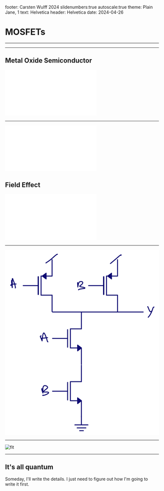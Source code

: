 footer: Carsten Wulff 2024
slidenumbers:true
autoscale:true
theme: Plain Jane, 1
text:  Helvetica
header:  Helvetica
date: 2024-04-26


<!--pan_skip: -->

# MOSFETs

<!--pan_title: MOSFETs -->

---

<!--pan_doc: 

I'm stunned if you've never heared the word "transistor". I think most people have heard the word. What I find funny is that almost nobody understand in full detail how transistors work.

Through my 30 year venture into the world of electronics I've met  "analog designers", or people 
that should understand exactly how transistors work. I used to hire analog designers, and I've interviewed hundred plus "analog designers" 
in my 8 years as manager and I've met hundreds of students of analog design. I would go as far as to say none of them know everything
about transistors, including myself.

Most of the people I've met have a good brain, so that is not the reason they don't understand. Transistors are incredibly complicated! 
I say this, because if at some point in this document, **you** don't understand, then don't worry, you are not alone.

In this document I'm focusing on Metal Oxide Semiconductor Field Effect Transistors (MOSFETs), and ignore all other transistors.

-->


---

## Metal Oxide Semiconductor

<!--pan_doc: 

The first part of the MOSFET name illustrates the 3 dimensional composition of the transistor. Take a semiconductor (Silicon), grow 
some oxide (Silicon Oxide, Shim2), and place a metal, or conductive, gate on top of the oxide.
With those three components we can build our transistor. 

Something like the cartoon below, only the "GATE" of the MOS name is shown. The oxide and the silicon bulk is not visible, 
but you can imagine them to be underneath the gate, with a thin oxide (a few nano meters thick) 
and the silicon the transparent part of the picture. 

The length (L), and width (W) of the MOS is annotated in blue. 

-->

![inline 100%](../media/3dcross.pdf)

---

<!--pan_doc:

MOSFETs come in two main types. There is NMOS, and PMOS. The symbols are as shown below. 
The NMOS is NM1 and PMOS is MP1. 

-->

![inline](../media/fig_nmospmos.pdf)  

<!--pan_doc:

The MOS part of the name can be seen in NM1, where $V_{G}$ is the gate connected to a vertical line (metal), a space (oxide), 
and another vertical line (the silicon substrate). 

On the sides of the gate we have two connections, a drain $V_{D}$ and a source $V_{S}$. 

If we have a sufficient voltage between gate and source $V_{GS}$, then the transistor will conduct from drain to source. 
If the voltage is too low, then there will not be much current. 

The "source" name is because that's where the charge carrier (electrons) come from, they come from the source, and flow towards the drain.
As you may remember, the "current", as we've defined it, flows opposite of the electron current, from drain to source. 

The PMOS works in a similar manner, however, the PMOS is made of a different type of silicon, where the 
dominant charge carrier is holes in the valence band. As a result, the gate-source voltage needs to be negative for the 
PMOS to conduct. 

In a PMOS the holes come from the source, and flow to the drain. Since holes are positive charge carriers, then the current
flows from source to drain.

In most MOSFETs there is no physical difference between source and drain. If you flip
the transistor it would work almost exactly the same. 

-->

## Field Effect 

<!--pan_doc:
Imagine that the bulk (the empty space between the transistor), and the source is connected to 0 V. 
Assume that the gate is 0V. 

In the  source and drain parts of the transistor there is an abundance of electrons that can move around, exactly like in a metal conductor, however, underneath the gate there are almost 
no **free** electrons. 

There are electrons underneath the gate though, trillions upon trillions of electrons, but they are stuck in co-valent bonds
between the Silicon atoms, and around the nucleus of the Silicon atoms. These electrons are what we call bound electrons, they cannot move, or more precisely, they cannot contribute to current (because they do move, all the time). 

Think of the 3d image above. Imagine that your eyes could see the free electrons as a blue fluorescent color. What you would see is a bright blue drain, and bright blue source, but no color underneath the gate.

As you increase the gate voltage, the color underneath the gate would change. First, you would think might be some blue color, but it would be barely noticeable. At a certain voltage, suddenly, there would be a thin blue sheet underneath the gate. You'd have to
zoom in to see it. As you continue to increase the gate voltage the blue color would become a little brighter, but not much.

This thin blue sheet extend from source to drain, and create a conductive channel where the electrons can move from source to drain (or drain to source), exactly like a resistor. The conductance of the sheet is the same as the brightness, higher gate source voltage, more bright blue, higher conductance, less resistance.

Assume you raise the drain voltage. The electrons would move from source to drain proportional to the voltage. 
How many electrons could  move would depend on the gate voltage. 

If the gate voltage was low, then there is low density of electrons, and low current. 

If the gate voltage is high, then the electron density in the sheet is high, and there can be a high current, although, the electrons do 
have a maximum speed, so at some point the current does not change as fast with the gate voltage.

At a certain drain voltage you would see the blue color disappear close to the drain and there would be a gap 
in the sheet. 
That could make you think the current would stop, but it turns out, that the electrons close to drain get swept across 
the gap because the electric field is so high from the edge of the sheet to the drain.

As you continue to increase the drain voltage, the gap increases, but the current does not really increase that much.

And now you may think you understand how the transistor works. By changing the gate voltage, we can change the current from source to drain. We can turn on, and off, currents, creating a 0 and 1 state. 

For example, if I take a PMOS and connect the source to a high voltage, the drain to an output, and an NMOS with the source to ground and the drain to the output, and connect the gates together, I would have the simplest logic gate, an inverter, as shown below. 

If the input $V_{in}$ is a high voltage, then the output $V_{out}$ is a low voltage, because the NMOS is on. If the input $V_{in}$ is a low voltage, then the output $V_{out}$ is a high voltage, because the PMOS is on. 

-->

![inline](../media/fig_inv.pdf)  

---

<!--pan_doc:

I can now build more complex "logic gates". The one below is a Not-AND gate (NAND). If both inputs (A and B) are high, then the output is low (both NMOS are on). Otherwise, the output is high. 

I find it amazing that all digital computers in existence can be constructed from the NAND gate. In principle, it's the only logic gate you need. If you actually did construct computers from NANDs only, they would be costly, and 
consume lots of power. There are smarter ways to use the transistors. 

-->

![inline](../media/nand_tr.png)  

<!--pan_doc:

You may be too young to have seen the Matrix, but now is the time to decide between the [red pill and the blue pill](https://en.m.wikipedia.org/wiki/Red_pill_and_blue_pill).

The red will start your journey to discover the reality behind the transistor, the blue pill will return you to your normal life, and you can continue to think that you now understand how 
transistors work. 

-->
---

![fit](https://upload.wikimedia.org/wikipedia/commons/thumb/5/52/Red_and_blue_pill.jpg/1024px-Red_and_blue_pill.jpg) 

<!--pan_doc:

Because, why did the area underneath the gate turn blue?  Why did the blue color change suddenly? And did you realize I never
in this chapter explained how the field effect worked?


-->

---

## It's all quantum 

Someday, I'll write the details. I just need to figure out how I'm going to write it first. 


